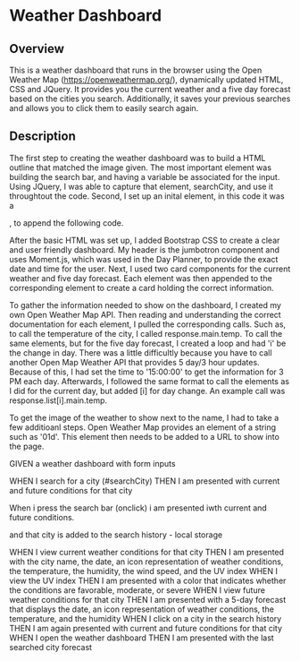 # Weather Dashboard

## Overview 
This is a weather dashboard that runs in the browser using the Open Weather Map (https://openweathermap.org/), dynamically updated HTML, CSS and JQuery. It provides you the current weather and a five day forecast based on the cities you search. Additionally, it saves your previous searches and allows you to click them to easily search again. 

## Description 

The first step to creating the weather dashboard was to build a HTML outline that matched the image given. The most important element was building the search bar, and having a variable be associated for the input. Using JQuery, I was able to capture that element, searchCity, and use it throughtout the code. Second, I set up an inital element, in this code it was a <div>, to append the following code. 

After the basic HTML was set up, I added Bootstrap CSS to create a clear and user friendly dashboard. My header is the jumbotron component and uses Moment.js, which was used in the Day Planner, to provide the exact date and time for the user. Next, I used two card components for the current weather and five day forecast. Each element was then appended to the corresponding element to create a card holding the correct information. 

To gather the information needed to show on the dashboard, I created my own Open Weather Map API. Then reading and understanding the correct documentation for each element, I pulled the corresponding calls. Such as, to call the temperature of the city, I called response.main.temp. To call the same elements, but for the five day forecast, I created a loop and had 'i' be the change in day. There was a little difficultly because you have to call another Open Map Weather API that provides 5 day/3 hour updates. Because of this, I had set the time to '15:00:00' to get the information for 3 PM each day. Afterwards, I followed the same format to call the elements as I did for the current day, but added [i] for day change. An example call was response.list[i].main.temp. 

To get the image of the weather to show next to the name, I had to take a few additioanl steps. Open Weather Map provides an element of a string such as '01d'. This element then needs to be added to a URL to show into the page. 

GIVEN a weather dashboard with form inputs

WHEN I search for a city (#searchCity)
THEN I am presented with current and future conditions for that city

When i press the search bar (onclick) i am presented iwth current and future conditions. 


and that city is added to the search history - local storage




WHEN I view current weather conditions for that city
THEN I am presented with the city name, the date, an icon representation of weather conditions, the temperature, the humidity, the wind speed, and the UV index
WHEN I view the UV index
THEN I am presented with a color that indicates whether the conditions are favorable, moderate, or severe
WHEN I view future weather conditions for that city
THEN I am presented with a 5-day forecast that displays the date, an icon representation of weather conditions, the temperature, and the humidity
WHEN I click on a city in the search history
THEN I am again presented with current and future conditions for that city
WHEN I open the weather dashboard
THEN I am presented with the last searched city forecast
